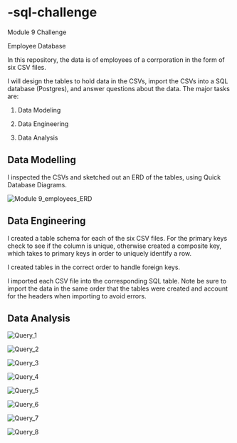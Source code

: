 # -sql-challenge
Module 9 Challenge

Employee Database

In this repository, the data is of employees of a corrporation in the form of six CSV files.

I will design the tables to hold data in the CSVs, import the CSVs into a SQL database (Postgres), and answer questions about the data. The major tasks are:

1. Data Modeling

2. Data Engineering

3. Data Analysis


## Data Modelling
I inspected the CSVs and sketched out an ERD of the tables, using Quick Database Diagrams.


![Module 9_employees_ERD](https://user-images.githubusercontent.com/120350694/221731212-ef6cbb7f-6498-4beb-b707-9c8f6230a13f.png)


## Data Engineering

I created a table schema for each of the six CSV files. For the primary keys check to see if the column is unique, otherwise created a composite key, which takes to primary keys in order to uniquely identify a row.

I created tables in the correct order to handle foreign keys.

I imported each CSV file into the corresponding SQL table. Note be sure to import the data in the same order that the tables were created and account for the headers when importing to avoid errors.

## Data Analysis
![Query_1](https://user-images.githubusercontent.com/120350694/221732982-b44352cb-2f0e-4d7f-a84e-476a0d32b95d.png)

![Query_2](https://user-images.githubusercontent.com/120350694/221732995-434ea76b-76ab-4a07-8bab-700bc588dd2f.png)

![Query_3](https://user-images.githubusercontent.com/120350694/221733023-8d25d7e7-7b5b-4985-881b-d124ceebcf79.png)

![Query_4](https://user-images.githubusercontent.com/120350694/221733045-2f02aead-ad3e-4ea0-b5dd-97915a8d2cde.png)

![Query_5](https://user-images.githubusercontent.com/120350694/221733090-90aa6012-502f-4087-8267-3d5988adc6fc.png)

![Query_6](https://user-images.githubusercontent.com/120350694/221733117-ac24d5a3-2a71-43e1-a760-4f5fce52b78a.png)

![Query_7](https://user-images.githubusercontent.com/120350694/221733143-b090e67e-19fa-456e-8592-f47f259b3c53.png)

![Query_8](https://user-images.githubusercontent.com/120350694/221733168-f9ca357a-0454-4c69-bf8c-f91b50a7c4c1.png)


